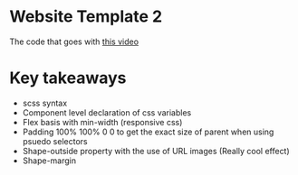 # Website Template 2

The code that goes with [this video](https://www.youtube.com/watch?v=X1dz0xRbSJc&)

# Key takeaways

- scss syntax
- Component level declaration of css variables
- Flex basis with min-width (responsive css)
- Padding 100% 100% 0 0 to get the exact size of parent when using psuedo selectors
- Shape-outside property with the use of URL images (Really cool effect)
- Shape-margin
